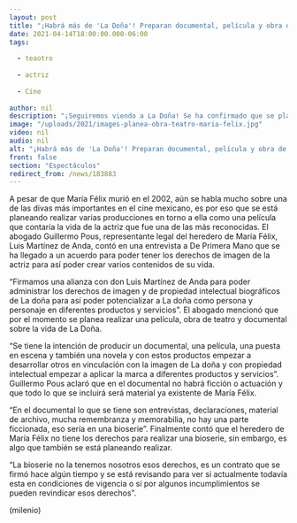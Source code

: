```yaml
---
layout: post
title: "¡Habrá más de 'La Doña'! Preparan documental, película y obra de teatro de María Félix"
date: 2021-04-14T18:00:00.000-06:00
tags:
  
  - teaotro
  
  - actriz
  
  - Cine
  
author: nil
description: "¡Seguiremos viendo a La Doña! Se ha confirmado que se planean realizar varias producciones de María Félix entre ellas una película. "
image: "/uploads/2021/images-planea-obra-teatro-maria-felix.jpg"
video: nil
audio: nil
alt: "¡Habrá más de 'La Doña'! Preparan documental, película y obra de teatro de María Félix"
front: false
section: "Espectáculos"
redirect_from: /news/183883
---
```


A pesar de que María Félix murió en el 2002, aún se habla mucho sobre una de las divas más importantes en el cine mexicano, es por eso que se está planeando realizar varias producciones en torno a ella como una película que contaría la vida de la actriz que fue una de las más reconocidas. El abogado Guillermo Pous, representante legal del heredero de María Félix, Luis Martínez de Anda, contó en una entrevista a De Primera Mano que se ha llegado a un acuerdo para poder tener los derechos de imagen de la actriz para así poder crear varios contenidos de su vida. 

“Firmamos una alianza con don Luis Martínez de Anda para poder administrar los derechos de imagen y de propiedad intelectual biográficos de La doña para así poder potencializar a La doña como persona y personaje en diferentes productos y servicios”. El abogado mencionó que por el momento se planea realizar una película, obra de teatro y documental sobre la vida de La Doña. 

“Se tiene la intención de producir un documental, una película, una puesta en escena y también una novela y con estos productos empezar a desarrollar otros en vinculación con la imagen de La doña y con propiedad intelectual empezar a aplicar la marca a diferentes productos y servicios”. Guillermo Pous aclaró que en el documental no habrá ficción o actuación y que todo lo que se incluirá será material ya existente de María Félix. 

“En el documental lo que se tiene son entrevistas, declaraciones, material de archivo, mucha remembranza y memorabilia, no hay una parte ficcionada, eso sería en una bioserie”. Finalmente contó que el heredero de María Félix no tiene los derechos para realizar una bioserie, sin embargo, es algo que también se está planeando realizar. 

“La bioserie no la tenemos nosotros esos derechos, es un contrato que se firmó hace algún tiempo y se está revisando para ver si actualmente todavía esta en condiciones de vigencia o si por algunos incumplimientos se pueden revindicar esos derechos”. 

(milenio)